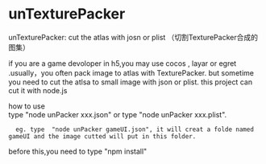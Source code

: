 # unTexturePacker
unTexturePacker: cut the atlas  with josn or plist （切割TexturePacker合成的图集）

if you are a game devoloper in h5,you may use cocos , layar or egret .usually，you often pack image to atlas with TexturePacker.
but sometime you need to cut the atlsa to small image with json or plist. this project can cut it with node.js

how to use      
    type "node unPacker xxx.json" or type "node unPacker xxx.plist".
    
      eg. type  "node unPacker gameUI.json", it will creat a folde named gameUI and the image cutted will put in this folder.
  
  before this,you need to type "npm install"
